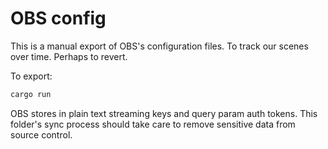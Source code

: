 # OBS config

This is a manual export of OBS's configuration
files. To track our scenes over time. Perhaps to
revert.

To export:

```sh
cargo run
```

OBS stores in plain text streaming keys and query param auth tokens. This
folder's sync process should take care to remove sensitive data from source
control.
